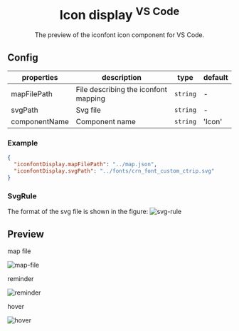<h1 align="center">Icon display <sup>VS Code</sup></h1>

<p align="center">
The preview of the iconfont icon component for VS Code.<br>
</p>

## Config

| properties | description | type | default |
| --- | --- | --- | --- |
| mapFilePath | File describing the iconfont mapping | `string` | - |
| svgPath | Svg file | `string` | - |
|componentName| Component name | `string` | 'Icon' |

### Example 
```json
{
  "iconfontDisplay.mapFilePath": "../map.json",
  "iconfontDisplay.svgPath": "../fonts/crn_font_custom_ctrip.svg"
}
```

### SvgRule

The format of the svg file is shown in the figure: 
![svg-rule](https://user-images.githubusercontent.com/70067449/225298340-91ed1869-74f2-45b5-9006-8d1a66bae96d.png)

## Preview

map file

![map-file](https://user-images.githubusercontent.com/70067449/225298794-cea04b63-790c-47e2-bae5-998d43aba511.png)

reminder

![reminder](https://user-images.githubusercontent.com/70067449/225299355-59e5d5af-2ea5-410e-8edb-2b99e5d0bb21.png)

hover

![hover](https://user-images.githubusercontent.com/70067449/225299495-4386c5fe-fc46-49d0-88dd-4749213120d5.png)
